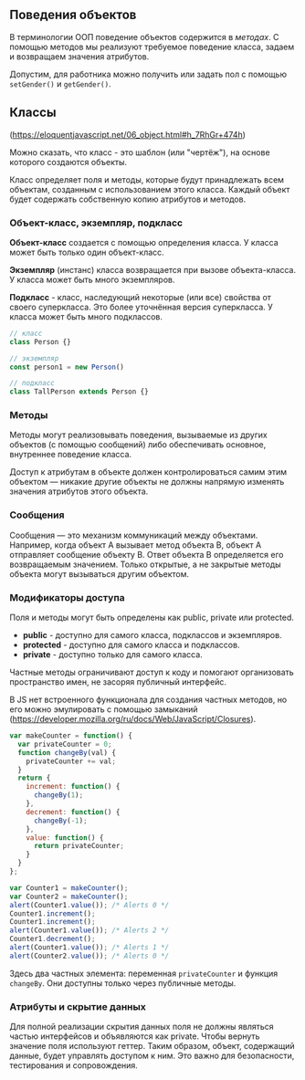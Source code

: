 ## Поведения объектов

В терминологии ООП поведение объектов содержится в *методах*.
С помощью методов мы реализуют требуемое поведение класса, задаем и возвращаем значения атрибутов.

Допустим, для работника можно получить или задать пол с помощью `setGender()` и `getGender()`.


## Классы

(https://eloquentjavascript.net/06_object.html#h_7RhGr+474h)

Можно сказать, что класс - это шаблон (или "чертёж"), на основе которого создаются объекты.

Класс определяет поля и методы, которые будут принадлежать всем объектам, созданным с использованием этого класса. Каждый объект будет содержать собственную копию атрибутов и методов.


### Объект-класс, экземпляр, подкласс

**Объект-класс** создается с помощью определения класса. У класса может быть только один объект-класс.

**Экземпляр** (инстанс) класса возвращается при вызове объекта-класса. У класса может быть много экземпляров.

**Подкласс** - класс, наследующий некоторые (или все) свойства от своего суперкласса. Это более уточнённая версия суперкласса. У класса может быть много подклассов.

```js
// класс
class Person {}

// экземпляр
const person1 = new Person()

// подкласс
class TallPerson extends Person {}

```


### Методы

Методы могут реализовывать поведения, вызываемые из других объектов (с помощью сообщений) либо обеспечивать основное, внутреннее поведение класса.

Доступ к атрибутам в объекте должен контролироваться самим этим объектом — никакие другие объекты не должны напрямую изменять значения атрибутов этого объекта.


### Сообщения

Сообщения — это механизм коммуникаций между объектами. Например, когда объект А вызывает метод объекта В, объект А отправляет сообщение объекту В. Ответ объекта В определяется его возвращаемым значением. Только открытые, а не закрытые методы объекта могут вызываться другим объектом.


### Модификаторы доступа

Поля и методы могут быть определены как public, private или protected.
- **public** - доступно для самого класса, подклассов и экземпляров.
- **protected** - доступно для самого класса и подклассов.
- **private** - доступно только для самого класса.

Частные методы ограничивают доступ к коду и помогают организовать пространство имен, не засоряя публичный интерфейс.

В JS нет встроенного функционала для создания частных методов, но его можно эмулировать с помощью замыканий (https://developer.mozilla.org/ru/docs/Web/JavaScript/Closures).

```js
var makeCounter = function() {
  var privateCounter = 0;
  function changeBy(val) {
    privateCounter += val;
  }
  return {
    increment: function() {
      changeBy(1);
    },
    decrement: function() {
      changeBy(-1);
    },
    value: function() {
      return privateCounter;
    }
  }
};

var Counter1 = makeCounter();
var Counter2 = makeCounter();
alert(Counter1.value()); /* Alerts 0 */
Counter1.increment();
Counter1.increment();
alert(Counter1.value()); /* Alerts 2 */
Counter1.decrement();
alert(Counter1.value()); /* Alerts 1 */
alert(Counter2.value()); /* Alerts 0 */
```
Здесь два частных элемента: переменная `privateCounter` и функция `changeBy`. Они доступны только через публичные методы.


### Атрибуты и скрытие данных

Для полной реализации скрытия данных поля не должны являться частью интерфейсов и объявляются как private. Чтобы вернуть значение поля используют геттер. Таким образом, объект, содержащий данные, будет управлять доступом к ним. Это важно для безопасности, тестирования и сопровождения.

